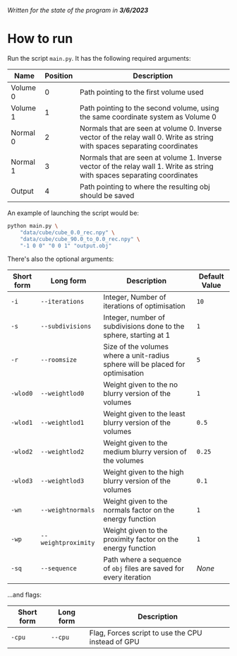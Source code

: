 *Written for the state of the program in **3/6/2023***

# How to run
Run the script ``main.py``. It has the following required arguments:

|Name|Position|Description|
|-|-|-|
|Volume 0|0|Path pointing to the first volume used|
|Volume 1|1|Path pointing to the second volume, using the same coordinate system as Volume 0|
|Normal 0|2|Normals that are seen at volume 0. Inverse vector of the relay wall 0. Write as string with spaces separating coordinates|
|Normal 1|3|Normals that are seen at volume 1. Inverse vector of the relay wall 1. Write as string with spaces separating coordinates|
|Output|4|Path pointing to where the resulting obj should be saved

An example of launching the script would be:

```sh
python main.py \
	"data/cube/cube_0.0_rec.npy" \ 
	"data/cube/cube_90.0_to_0.0_rec.npy" \
	"-1 0 0" "0 0 1" "output.obj"
```

There's also the optional arguments:

|Short form|Long form|Description|Default Value|
|-|-|-|-|
|``-i``|``--iterations``|Integer, Number of iterations of optimisation|``10``|
|``-s``|``--subdivisions``|Integer, number of subdivisions done to the sphere, starting at 1|``1``|
|``-r``|``--roomsize``|Size of the volumes where a unit-radius sphere will be placed for optimisation|``5 ``|
|``-wlod0``|``--weightlod0``|Weight given to the no blurry version of the volumes|``1``|
|``-wlod1``|``--weightlod1``|Weight given to the least blurry version of the volumes|``0.5``|
|``-wlod2``|``--weightlod2``|Weight given to the medium blurry version of the volumes|``0.25``|
|``-wlod3``|``--weightlod3``|Weight given to the high blurry version of the volumes|``0.1``|
|``-wn``|``--weightnormals``|Weight given to the normals factor on the energy function|``1``|
|``-wp``|``--weightproximity``|Weight given to the proximity factor on the energy function|``1``|
|``-sq``|``--sequence``|Path where a sequence of ``obj`` files are saved for every iteration|*None*|

...and flags:

|Short form|Long form|Description|
|-|-|-|
|``-cpu``|``--cpu``|Flag, Forces script to use the CPU instead of GPU|